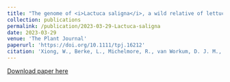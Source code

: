 ```yaml
---
title: "The genome of <i>Lactuca saligna</i>, a wild relative of lettuce, provides insight into non-host resistance to the downy mildew <i>Bremia lactucae</i>"
collection: publications
permalink: /publication/2023-03-29-Lactuca-saligna
date: 2023-03-29
venue: 'The Plant Journal'
paperurl: 'https://doi.org/10.1111/tpj.16212'
citation: 'Xiong, W., Berke, L., Michelmore, R., van Workum, D. J. M., Becker, F. F., Schijlen, E., ... & Schranz, M. E. (2023). The genome of <i>Lactuca saligna</i>, a wild relative of lettuce, provides insight into non‐host resistance to the downy mildew <i>Bremia lactucae</i>. <i>The Plant Journal, 115</i>(1), 108-126.'
---
```

[Download paper here](https://doi.org/10.1111/tpj.16212)
